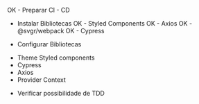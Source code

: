 OK - Preparar CI - CD

* Instalar Bibliotecas
  OK - Styled Components
  OK - Axios
  OK - @svgr/webpack
  OK - Cypress

* Configurar Bibliotecas
 - Theme Styled components
 - Cypress
 - Axios
 - Provider Context


* Verificar possibilidade de TDD
